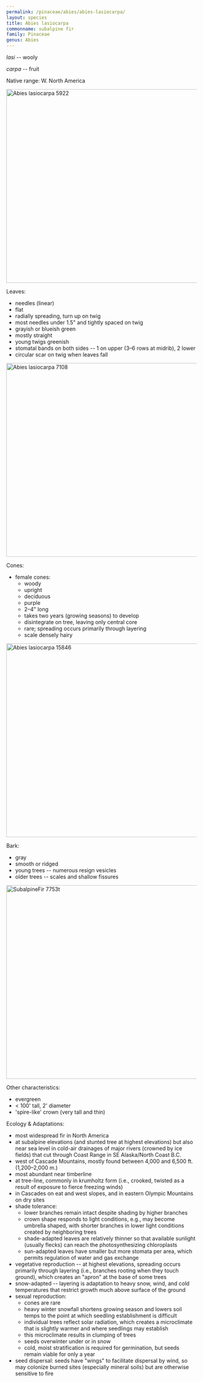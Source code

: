 ```yaml
---
permalink: /pinaceae/abies/abies-lasiocarpa/
layout: species
title: Abies lasiocarpa
commonname: subalpine fir
family: Pinaceae
genus: Abies
---
```


*lasi* -- wooly

*carpa* -- fruit

Native range: W. North America

<a title="Walter Siegmund / CC BY-SA (https://creativecommons.org/licenses/by-sa/3.0)" href="https://commons.wikimedia.org/wiki/File:Abies_lasiocarpa_5922.JPG"><img width="512" alt="Abies lasiocarpa 5922" src="https://upload.wikimedia.org/wikipedia/commons/thumb/d/d0/Abies_lasiocarpa_5922.JPG/512px-Abies_lasiocarpa_5922.JPG"></a>

Leaves:
  - needles (linear)
  - flat
  - radially spreading, turn up on twig
  - most needles under 1.5" and tightly spaced on twig
  - grayish or blueish green
  - mostly straight
  - young twigs greenish
  - stomatal bands on both sides -- 1 on upper (3–6 rows at midrib), 2 lower
  - circular scar on twig when leaves fall

<a title="Walter Siegmund / CC BY-SA (https://creativecommons.org/licenses/by-sa/3.0)" href="https://commons.wikimedia.org/wiki/File:Abies_lasiocarpa_7108.JPG"><img width="512" alt="Abies lasiocarpa 7108" src="https://upload.wikimedia.org/wikipedia/commons/thumb/7/79/Abies_lasiocarpa_7108.JPG/512px-Abies_lasiocarpa_7108.JPG"></a>

Cones:
  - female cones:
    - woody
    - upright
    - deciduous
    - purple
    - 2–4" long
    - takes two years (growing seasons) to develop
    - disintegrate on tree, leaving only central core
    - rare; spreading occurs primarily through layering
    - scale densely hairy

<a title="Walter Siegmund / CC BY-SA (http://creativecommons.org/licenses/by-sa/3.0/)" href="https://commons.wikimedia.org/wiki/File:Abies_lasiocarpa_15846.JPG"><img width="512" alt="Abies lasiocarpa 15846" src="https://upload.wikimedia.org/wikipedia/commons/thumb/c/c0/Abies_lasiocarpa_15846.JPG/512px-Abies_lasiocarpa_15846.JPG"></a>

Bark:
  - gray
  - smooth or ridged
  - young trees -- numerous resign vesicles
  - older trees -- scales and shallow fissures

<a title="No machine-readable author provided. Wsiegmund assumed (based on copyright claims). / CC BY-SA (http://creativecommons.org/licenses/by-sa/3.0/)" href="https://commons.wikimedia.org/wiki/File:SubalpineFir_7753t.jpg"><img width="512" alt="SubalpineFir 7753t" src="https://upload.wikimedia.org/wikipedia/commons/thumb/7/70/SubalpineFir_7753t.jpg/512px-SubalpineFir_7753t.jpg"></a>

Other characteristics:
  - evergreen
  - < 100' tall, 2' diameter
  - 'spire-like' crown (very tall and thin)

Ecology & Adaptations:
  - most widespread fir in North America
  - at subalpine elevations (and stunted tree at highest elevations) but also near sea level in cold-air drainages of major rivers (crowned by ice fields) that cut through Coast Range in SE Alaska/North Coast B.C.
  - west of Cascade Mountains, mostly found between 4,000 and 6,500 ft. (1,200–2,000 m.)
  - most abundant near timberline
  - at tree-line, commonly in krumholtz form (i.e., crooked, twisted as a result of exposure to fierce freezing winds)
  - in Cascades on eat and west slopes, and in eastern Olympic Mountains on dry sites
  - shade tolerance:
    - lower branches remain intact despite shading by higher branches
    - crown shape responds to light conditions, e.g., may become umbrella shaped, with shorter branches in lower light conditions created by neighboring trees
    - shade-adapted leaves are relatively thinner so that available sunlight (usually flecks) can reach the photosynthesizing chloroplasts
    - sun-adapted leaves have smaller but more stomata per area, which permits regulation of water and gas exchange
  - vegetative reproduction -- at highest elevations, spreading occurs primarily through layering (i.e., branches rooting when they touch ground), which creates an "apron" at the base of some trees
  - snow-adapted -- layering is adaptation to heavy snow, wind, and cold temperatures that restrict growth much above surface of the ground
  - sexual reproduction:
    - cones are rare
    - heavy winter snowfall shortens growing season and lowers soil temps to the point at which seedling establishment is difficult
    - individual trees reflect solar radiation, which creates a microclimate that is slightly warmer and where seedlings may establish
    - this microclimate results in clumping of trees
    - seeds overwinter under or in snow
    - cold, moist stratification is required for germination, but seeds remain viable for only a year
  - seed dispersal: seeds have "wings" to facilitate dispersal by wind, so may colonize burned sites (especially mineral soils) but are otherwise sensitive to fire
